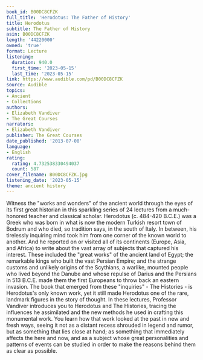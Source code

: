 ```yaml
---
book_id: B00DC8CFZK
full_title: 'Herodotus: The Father of History'
title: Herodotus
subtitle: The Father of History
asin: B00DC8CFZK
length: '44220000'
owned: 'true'
format: Lecture
listening:
  duration: 940.0
  first_time: '2023-05-15'
  last_time: '2023-05-15'
link: https://www.audible.com/pd/B00DC8CFZK
source: Audible
topics:
- Ancient
- Collections
authors:
- Elizabeth Vandiver
- The Great Courses
narrators:
- Elizabeth Vandiver
publisher: The Great Courses
date_published: '2013-07-08'
language:
- English
rating:
  rating: 4.732538330494037
  count: 587
cover_filename: B00DC8CFZK.jpg
listening_date: '2023-05-15'
theme: ancient history
---
```

Witness the "works and wonders" of the ancient world through the eyes of its first great historian in this sparkling series of 24 lectures from a much-honored teacher and classical scholar.
Herodotus (c. 484-420 B.C.E.) was a Greek who was born in what is now the modern Turkish resort town of Bodrum and who died, so tradition says, in the south of Italy. In between, his tirelessly inquiring mind took him from one corner of the known world to another. And he reported on or visited all of its continents (Europe, Asia, and Africa) to write about the vast array of subjects that captured his interest. These included the "great works" of the ancient land of Egypt; the remarkable kings who built the vast Persian Empire; and the strange customs and unlikely origins of the Scythians, a warlike, mounted people who lived beyond the Danube and whose repulse of Darius and the Persians in 513 B.C.E. made them the first Europeans to throw back an eastern invasion.
The book that emerged from these "inquiries" - The Histories - is Herodotus's only known work, yet it still made Herodotus one of the rare, landmark figures in the story of thought. In these lectures, Professor Vandiver introduces you to Herodotus and The Histories, tracing the influences he assimilated and the new methods he used in crafting this monumental work. You learn how that work looked at the past in new and fresh ways, seeing it not as a distant recess shrouded in legend and rumor, but as something that lies close at hand; as something that immediately affects the here and now, and as a subject whose great personalities and patterns of events can be studied in order to make the reasons behind them as clear as possible.
